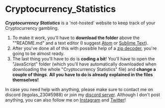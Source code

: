 # Cryptocurrency_Statistics

**_Cryptocurrency Statistics_** is a 'not-hosted' website to keep track of your Cryptocurrency gambling. 

1. To make it work, you'll have to **download the folder** above the ""README.md" and a text editor (I suggest [Atom](https://atom.io/) or [Sublime Text](https://www.sublimetext.com/)). 
2. After you've done all of this with possible help of a [zip decoder](https://www.winzip.com/en/learn/features/convert-to-pdf/?x-target=ppc&promo=ppc&gclid=CjwKCAjw9qiTBhBbEiwAp-GE0VSSoSjXVivzjtOYHelIMwzbOAw7GP0Gqv5ofccLQ8x6LQM6-3e7HhoCaH4QAvD_BwE), you're going to be almost ready. 
3. The last thing you'll have to do is **coding a bit**! You'll have to open the "JavaScript" folder (which you'll have automatically downloaded when downloading the whole "Cryptocurrency Statistics" file) and **change a couple of things**. **All you have to do is already explained in the files themselves!**



In case you need help with anything, please make sure to contact me on discord (legolas_230#5988) or join my [discord server](https://discord.gg/eXWJcXVEXS). Although I don't post anything, you can also follow me on [Instagram](https://www.instagram.com/legolas_230/) and [Twitter](https://twitter.com/legolas_230)!
